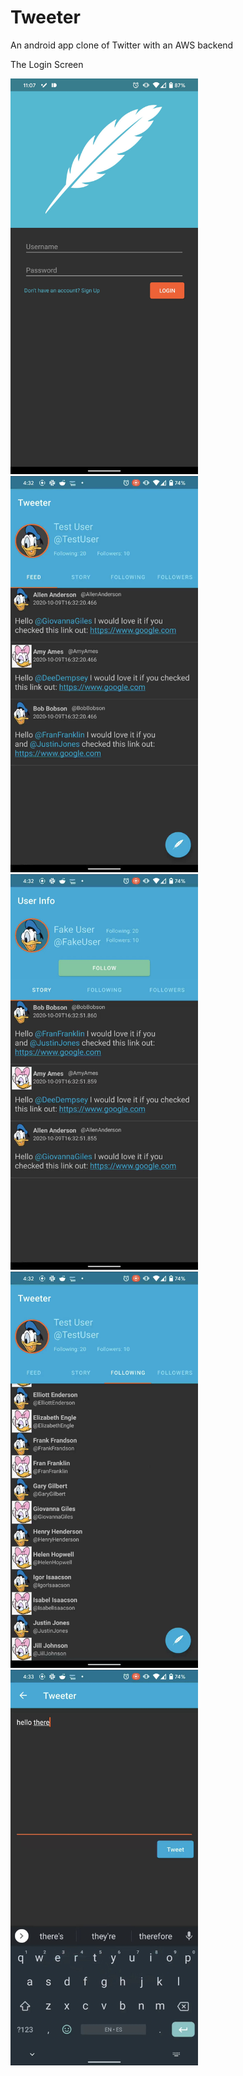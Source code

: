 # Tweeter
An android app clone of Twitter with an AWS backend

The Login Screen

<img src="https://github.com/YoungCree/Tweeter/blob/master/TweeterLogin.jpg" width="300">
<img src="https://github.com/YoungCree/Tweeter/blob/master/FeedPage.jpg" width="300">
<img src="https://github.com/YoungCree/Tweeter/blob/master/UserPage.jpg" width="300">
<img src="https://github.com/YoungCree/Tweeter/blob/master/FollowingPage.jpg" width="300">
<img src="https://github.com/YoungCree/Tweeter/blob/master/TweetPage.jpg" width="300">
